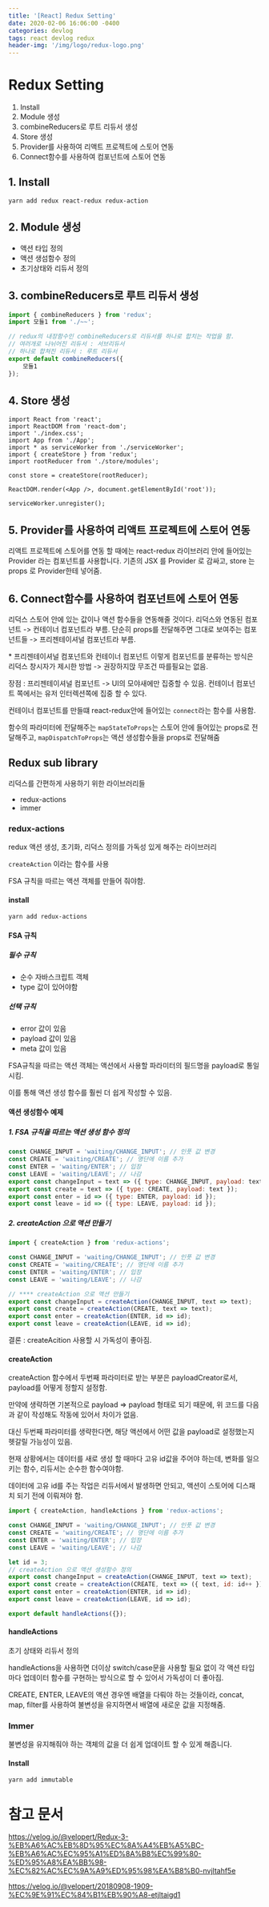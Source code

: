 ```yaml
---
title: '[React] Redux Setting'
date: 2020-02-06 16:06:00 -0400
categories: devlog
tags: react devlog redux
header-img: '/img/logo/redux-logo.png'
---
```


# Redux Setting

1. Install
2. Module 생성
3. combineReducers로 루트 리듀서 생성
4. Store 생성
5. Provider를 사용하여 리액트 프로젝트에 스토어 연동
6. Connect함수를 사용하여 컴포넌트에 스토어 연동

## 1. Install

```
yarn add redux react-redux redux-action
```

## 2. Module 생성

- 액션 타입 정의
- 액션 생섬함수 정의
- 초기상태와 리듀서 정의

## 3. combineReducers로 루트 리듀서 생성

```javascript
import { combineReducers } from 'redux';
import 모듈1 from './~~';

// redux의 내장함수인 combineReducers로 리듀서를 하나로 합치는 작업을 함.
// 여러개로 나뉘어진 리듀서 : 서브리듀서
// 하나로 합쳐진 리듀서 : 루트 리듀서
export default combineReducers({
	모듈1
});
```

## 4. Store 생성

```
import React from 'react';
import ReactDOM from 'react-dom';
import './index.css';
import App from './App';
import * as serviceWorker from './serviceWorker';
import { createStore } from 'redux';
import rootReducer from './store/modules';

const store = createStore(rootReducer);

ReactDOM.render(<App />, document.getElementById('root'));

serviceWorker.unregister();
```

## 5. Provider를 사용하여 리액트 프로젝트에 스토어 연동

리액트 프로젝트에 스토어를 연동 할 때에는 react-redux 라이브러리 안에 들어있는 Provider 라는 컴포넌트를 사용합니다. 기존의 JSX 를 Provider 로 감싸고, store 는 props 로 Provider한테 넣어줌.

## 6. Connect함수를 사용하여 컴포넌트에 스토어 연동

리덕스 스토어 안에 있는 값이나 액션 함수들을 연동해줄 것이다. 리덕스와 연동된 컴포넌트 -> 컨테이너 컴포넌트라 부름. 단순히 props를 전달해주면 그대로 보여주는 컴포넌트들 -> 프리젠테이셔널 컴포넌트라 부름.

\* 프리젠테이셔널 컴포넌트와 컨테이너 컴포넌트 이렇게 컴포넌트를 분류하는 방식은 리덕스 창시자가 제시한 방법 -> 권장하지맍 무조건 따를필요는 없음.

장점 : 프리젠테이셔널 컴포넌트 -> UI의 모야새에만 집중할 수 있음. 컨테이너 컴포넌트 쪽에서는 유저 인터렉션쪽에 집중 할 수 있다.

컨테이너 컴포넌트를 만들떄 react-redux안에 들어있는 `connect`라는 함수를 사용함.

함수의 파라미터에 전달해주는 `mapStateToProps`는 스토어 안에 들어있는 props로 전달해주고, `mapDispatchToProps`는 액션 생성함수들을 props로 전달해줌

## Redux sub library

리덕스를 간편하게 사용하기 위한 라이브러리들

- redux-actions
- immer

### redux-actions

redux 액션 생성, 초기화, 리덕스 정의를 가독성 있게 해주는 라이브러리

`createAction` 이라는 함수를 사용

FSA 규칙을 따르는 액션 객체를 만들어 줘야함.

#### install

```
yarn add redux-actions
```

#### FSA 규칙

##### 필수 규칙

- 순수 자바스크립트 객체
- type 값이 있어야함

##### 선택 규칙

- error 값이 있음
- payload 값이 있음
- meta 값이 있음

FSA규칙을 따르는 액션 객체는 액션에서 사용할 파라미터의 필드명을 payload로 통일 시킴.

이를 통해 액션 생성 함수를 훨씬 더 쉽게 작성할 수 있음.

#### 액션 생성함수 예제

##### 1. FSA 규칙을 따르는 액션 생성 함수 정의

```javascript
const CHANGE_INPUT = 'waiting/CHANGE_INPUT'; // 인풋 값 변경
const CREATE = 'waiting/CREATE'; // 명단에 이름 추가
const ENTER = 'waiting/ENTER'; // 입장
const LEAVE = 'waiting/LEAVE'; // 나감
export const changeInput = text => ({ type: CHANGE_INPUT, payload: text });
export const create = text => ({ type: CREATE, payload: text });
export const enter = id => ({ type: ENTER, payload: id });
export const leave = id => ({ type: LEAVE, payload: id });
```

##### 2. createAction 으로 액션 만들기

```javascript
import { createAction } from 'redux-actions';

const CHANGE_INPUT = 'waiting/CHANGE_INPUT'; // 인풋 값 변경
const CREATE = 'waiting/CREATE'; // 명단에 이름 추가
const ENTER = 'waiting/ENTER'; // 입장
const LEAVE = 'waiting/LEAVE'; // 나감

// **** createAction 으로 액션 만들기
export const changeInput = createAction(CHANGE_INPUT, text => text);
export const create = createAction(CREATE, text => text);
export const enter = createAction(ENTER, id => id);
export const leave = createAction(LEAVE, id => id);
```

결론 : createAcition 사용할 시 가독성이 좋아짐.

#### createAction

createAction 함수에서 두번째 파라미터로 받는 부분은 payloadCreator로서, payload를 어떻게 정할지 설정함.

만약에 생략하면 기본적으로 payload => payload 형태로 되기 때문에, 위 코드를 다음과 같이 작성해도 작동에 있어서 차이가 없음.

대신 두번째 파라미터를 생략한다면, 해당 액션에서 어떤 값을 payload로 설정했는지 헷갈릴 가능성이 있음.

현재 상황에서는 데이터를 새로 생성 할 때마다 고유 id값을 주어야 하는데, 변화를 일으키는 함수, 리듀서는 순수한 함수여야함.

데이터에 고유 id를 주는 작업은 리듀서에서 발생하면 안되고, 액션이 스토어에 디스패치 되기 전에 이뤄져야 함.

```javascript
import { createAction, handleActions } from 'redux-actions';

const CHANGE_INPUT = 'waiting/CHANGE_INPUT'; // 인풋 값 변경
const CREATE = 'waiting/CREATE'; // 명단에 이름 추가
const ENTER = 'waiting/ENTER'; // 입장
const LEAVE = 'waiting/LEAVE'; // 나감

let id = 3;
// createAction 으로 액션 생성함수 정의
export const changeInput = createAction(CHANGE_INPUT, text => text);
export const create = createAction(CREATE, text => ({ text, id: id++ }));
export const enter = createAction(ENTER, id => id);
export const leave = createAction(LEAVE, id => id);

export default handleActions({});
```

#### handleActions

초기 상태와 리듀서 정의

handleActions을 사용하면 더이상 switch/case문을 사용할 필요 없이 각 액션 타입마다 업데이터 함수를 구현하는 방식으로 할 수 있어서 가독성이 더 좋아짐.

CREATE, ENTER, LEAVE의 액션 경우엔 배열을 다뤄야 하는 것들이라, concat, map, filter를 사용하여 불변성을 유지하면서 배열에 새로운 값을 지정해줌.

### Immer

불변성을 유지해줘야 하는 객체의 값을 더 쉽게 업데이트 할 수 있게 해줍니다.

#### Install

```
yarn add immutable
```

# 참고 문서

https://velog.io/@velopert/Redux-3-%EB%A6%AC%EB%8D%95%EC%8A%A4%EB%A5%BC-%EB%A6%AC%EC%95%A1%ED%8A%B8%EC%99%80-%ED%95%A8%EA%BB%98-%EC%82%AC%EC%9A%A9%ED%95%98%EA%B8%B0-nvjltahf5e

https://velog.io/@velopert/20180908-1909-%EC%9E%91%EC%84%B1%EB%90%A8-etjltaigd1
